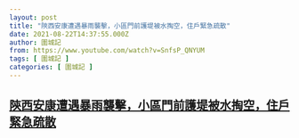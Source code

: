 ```yaml
---
layout: post
title: "陝西安康遭遇暴雨襲擊，小區門前護堤被水掏空，住戶緊急疏散"
date: 2021-08-22T14:37:55.000Z
author: 圍城記
from: https://www.youtube.com/watch?v=SnfsP_QNYUM
tags: [ 圍城記 ]
categories: [ 圍城記 ]
---
```

<!--1629643075000-->
[陝西安康遭遇暴雨襲擊，小區門前護堤被水掏空，住戶緊急疏散](https://www.youtube.com/watch?v=SnfsP_QNYUM)
------

<div>

</div>
